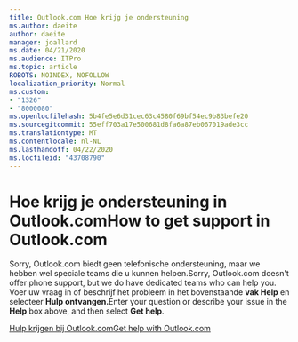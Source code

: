 ```yaml
---
title: Outlook.com Hoe krijg je ondersteuning
ms.author: daeite
author: daeite
manager: joallard
ms.date: 04/21/2020
ms.audience: ITPro
ms.topic: article
ROBOTS: NOINDEX, NOFOLLOW
localization_priority: Normal
ms.custom:
- "1326"
- "8000080"
ms.openlocfilehash: 5b4fe5e6d31cec63c4580f69bf54ec9b83befe20
ms.sourcegitcommit: 55eff703a17e500681d8fa6a87eb067019ade3cc
ms.translationtype: MT
ms.contentlocale: nl-NL
ms.lasthandoff: 04/22/2020
ms.locfileid: "43708790"
---
```

# <a name="how-to-get-support-in-outlookcom"></a><span data-ttu-id="6e3c9-102">Hoe krijg je ondersteuning in Outlook.com</span><span class="sxs-lookup"><span data-stu-id="6e3c9-102">How to get support in Outlook.com</span></span>

<span data-ttu-id="6e3c9-103">Sorry, Outlook.com biedt geen telefonische ondersteuning, maar we hebben wel speciale teams die u kunnen helpen.</span><span class="sxs-lookup"><span data-stu-id="6e3c9-103">Sorry, Outlook.com doesn't offer phone support, but we do have dedicated teams who can help you.</span></span>
<span data-ttu-id="6e3c9-104">Voer uw vraag in of beschrijf het probleem in het bovenstaande **vak Help** en selecteer **Hulp ontvangen.**</span><span class="sxs-lookup"><span data-stu-id="6e3c9-104">Enter your question or describe your issue in the **Help** box above, and then select **Get help**.</span></span>

[<span data-ttu-id="6e3c9-105">Hulp krijgen bij Outlook.com</span><span class="sxs-lookup"><span data-stu-id="6e3c9-105">Get help with Outlook.com</span></span>](https://support.office.com/article/40676ad0-c831-45ac-a023-5be633be798d?wt.mc_id=Office_Outlook_com_Alchemy)
